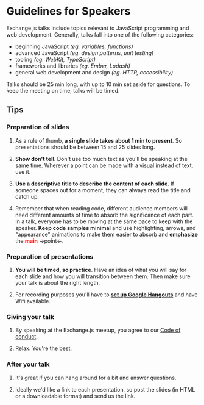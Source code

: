 # Guidelines for Speakers

Exchange.js talks include topics relevant to JavaScript programming and web development. Generally, talks fall into one of the following categories:

- beginning JavaScript *(eg. variables, functions)*
- advanced JavaScript *(eg. design patterns, unit testing)*
- tooling *(eg. WebKit, TypeScript)*
- frameworks and libraries *(eg. Ember, Lodash)*
- general web development and design *(eg. HTTP, accessibility)*

Talks should be 25 min long, with up to 10 min set aside for questions. To keep the meeting on time, talks will be timed.

## Tips

### Preparation of slides

1. As a rule of thumb, **a single slide takes about 1 min to present**. So presentations should be between 15 and 25 slides long.

1. **Show don't tell**. Don't use too much text as you'll be speaking at the same time. Wherever a point can be made with a visual instead of text, use it.

1. **Use a descriptive title to describe the content of each slide**. If someone spaces out for a moment, they can always read the title and catch up.

1. Remember that when reading code, different audience members will need different amounts of time to absorb the significance of each part. In a talk, everyone has to be moving at the same pace to keep with the speaker. **Keep code samples minimal** and use highlighting, arrows, and "appearance" animations to make them easier to absorb and **emphasize** the <span style="font-weight: bold; color: red">main</span>  &rarr;point&larr;.

### Preparation of presentations

1. **You will be timed, so practice**. Have an idea of what you will say for each slide and how you will transition between them. Then make sure your talk is about the right length.

1. For recording purposes you'll have to **[set up Google Hangouts](https://www.google.com/tools/dlpage/hangoutplugin)** and have Wifi available.

### Giving your talk

1. By speaking at the Exchange.js meetup, you agree to our [Code of conduct](https://www.exchangejs.com/code-of-conduct/).

1. Relax. You're the best.

### After your talk

1. It's great if you can hang around for a bit and answer questions.

1. Ideally we'd like a link to each presentation, so post the slides (in HTML or a downloadable format) and send us the link.
